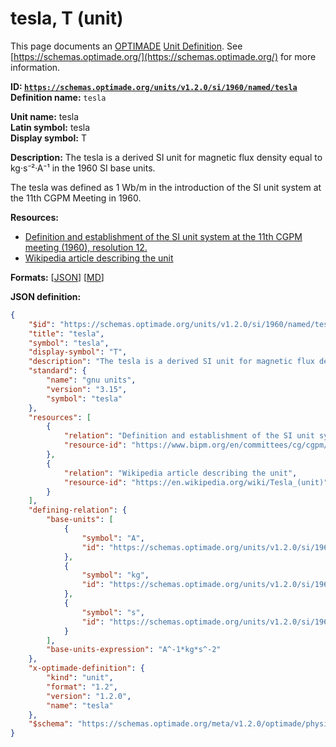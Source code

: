 # tesla, T (unit)
This page documents an [OPTIMADE](https://www.optimade.org/) [Unit Definition](https://schemas.optimade.org/#definitions). See [https://schemas.optimade.org/](https://schemas.optimade.org/) for more information.

**ID: [`https://schemas.optimade.org/units/v1.2.0/si/1960/named/tesla`](https://schemas.optimade.org/units/v1.2.0/si/1960/named/tesla)**  
**Definition name:** `tesla`

**Unit name:** tesla  
**Latin symbol:** tesla  
**Display symbol:** T  
  
**Description:** The tesla is a derived SI unit for magnetic flux density equal to kg·s⁻²·A⁻¹ in the 1960 SI base units.

The tesla was defined as 1 Wb/m in the introduction of the SI unit system at the 11th CGPM Meeting in 1960.

**Resources:**

- [Definition and establishment of the SI unit system at the 11th CGPM meeting (1960), resolution 12.](https://www.bipm.org/en/committees/cg/cgpm/11-1960/resolution-12)
- [Wikipedia article describing the unit](https://en.wikipedia.org/wiki/Tesla_(unit))


**Formats:** [[JSON](tesla.json)] [[MD](tesla.md)]

**JSON definition:**

``` json
{
    "$id": "https://schemas.optimade.org/units/v1.2.0/si/1960/named/tesla",
    "title": "tesla",
    "symbol": "tesla",
    "display-symbol": "T",
    "description": "The tesla is a derived SI unit for magnetic flux density equal to kg\u00b7s\u207b\u00b2\u00b7A\u207b\u00b9 in the 1960 SI base units.\n\nThe tesla was defined as 1 Wb/m in the introduction of the SI unit system at the 11th CGPM Meeting in 1960.",
    "standard": {
        "name": "gnu units",
        "version": "3.15",
        "symbol": "tesla"
    },
    "resources": [
        {
            "relation": "Definition and establishment of the SI unit system at the 11th CGPM meeting (1960), resolution 12.",
            "resource-id": "https://www.bipm.org/en/committees/cg/cgpm/11-1960/resolution-12"
        },
        {
            "relation": "Wikipedia article describing the unit",
            "resource-id": "https://en.wikipedia.org/wiki/Tesla_(unit)"
        }
    ],
    "defining-relation": {
        "base-units": [
            {
                "symbol": "A",
                "id": "https://schemas.optimade.org/units/v1.2.0/si/1960/base/ampere"
            },
            {
                "symbol": "kg",
                "id": "https://schemas.optimade.org/units/v1.2.0/si/1960/base/kilogram"
            },
            {
                "symbol": "s",
                "id": "https://schemas.optimade.org/units/v1.2.0/si/1960/base/second"
            }
        ],
        "base-units-expression": "A^-1*kg*s^-2"
    },
    "x-optimade-definition": {
        "kind": "unit",
        "format": "1.2",
        "version": "1.2.0",
        "name": "tesla"
    },
    "$schema": "https://schemas.optimade.org/meta/v1.2.0/optimade/physical_unit_definition.md"
}
```